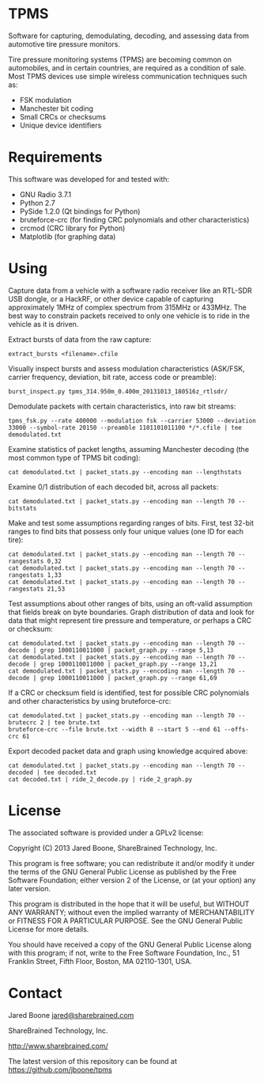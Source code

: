 TPMS
====

Software for capturing, demodulating, decoding, and assessing data from
automotive tire pressure monitors.

Tire pressure monitoring systems (TPMS) are becoming common on automobiles,
and in certain countries, are required as a condition of sale. Most TPMS
devices use simple wireless communication techniques such as:

* FSK modulation
* Manchester bit coding
* Small CRCs or checksums
* Unique device identifiers

Requirements
============

This software was developed for and tested with:

* GNU Radio 3.7.1
* Python 2.7
* PySide 1.2.0 (Qt bindings for Python)
* bruteforce-crc (for finding CRC polynomials and other characteristics)
* crcmod (CRC library for Python)
* Matplotlib (for graphing data)

Using
=====

Capture data from a vehicle with a software radio receiver like an RTL-SDR USB dongle, or a HackRF, or other device capable of capturing approximately 1MHz of complex spectrum from 315MHz or 433MHz. The best way to constrain packets received to only one vehicle is to ride in the vehicle as it is driven.

Extract bursts of data from the raw capture:

    extract_bursts <filename>.cfile

Visually inspect bursts and assess modulation characteristics (ASK/FSK, carrier frequency, deviation, bit rate, access code or preamble):

    burst_inspect.py tpms_314.950m_0.400m_20131013_180516z_rtlsdr/

Demodulate packets with certain characteristics, into raw bit streams:

    tpms_fsk.py --rate 400000 --modulation fsk --carrier 53000 --deviation 33000 --symbol-rate 20150 --preamble 1101101011100 */*.cfile | tee demodulated.txt

Examine statistics of packet lengths, assuming Manchester decoding (the most common type of TPMS bit coding):

    cat demodulated.txt | packet_stats.py --encoding man --lengthstats

Examine 0/1 distribution of each decoded bit, across all packets:

    cat demodulated.txt | packet_stats.py --encoding man --length 70 --bitstats

Make and test some assumptions regarding ranges of bits. First, test 32-bit ranges to find bits that possess only four unique values (one ID for each tire):

    cat demodulated.txt | packet_stats.py --encoding man --length 70 --rangestats 0,32
    cat demodulated.txt | packet_stats.py --encoding man --length 70 --rangestats 1,33
    cat demodulated.txt | packet_stats.py --encoding man --length 70 --rangestats 21,53

Test assumptions about other ranges of bits, using an oft-valid assumption that fields break on byte boundaries. Graph distribution of data and look for data that might represent tire pressure and temperature, or perhaps a CRC or checksum:

    cat demodulated.txt | packet_stats.py --encoding man --length 70 --decode | grep 1000110011000 | packet_graph.py --range 5,13
    cat demodulated.txt | packet_stats.py --encoding man --length 70 --decode | grep 1000110011000 | packet_graph.py --range 13,21
    cat demodulated.txt | packet_stats.py --encoding man --length 70 --decode | grep 1000110011000 | packet_graph.py --range 61,69

If a CRC or checksum field is identified, test for possible CRC polynomials and other characteristics by using bruteforce-crc:

    cat demodulated.txt | packet_stats.py --encoding man --length 70 --brutecrc 2 | tee brute.txt
    bruteforce-crc --file brute.txt --width 8 --start 5 --end 61 --offs-crc 61

Export decoded packet data and graph using knowledge acquired above:

    cat demodulated.txt | packet_stats.py --encoding man --length 70 --decoded | tee decoded.txt
    cat decoded.txt | ride_2_decode.py | ride_2_graph.py

License
=======

The associated software is provided under a GPLv2 license:

Copyright (C) 2013 Jared Boone, ShareBrained Technology, Inc.

This program is free software; you can redistribute it and/or
modify it under the terms of the GNU General Public License
as published by the Free Software Foundation; either version 2
of the License, or (at your option) any later version.

This program is distributed in the hope that it will be useful,
but WITHOUT ANY WARRANTY; without even the implied warranty of
MERCHANTABILITY or FITNESS FOR A PARTICULAR PURPOSE.  See the
GNU General Public License for more details.

You should have received a copy of the GNU General Public License
along with this program; if not, write to the Free Software
Foundation, Inc., 51 Franklin Street, Fifth Floor, Boston, MA
02110-1301, USA.

Contact
=======

Jared Boone <jared@sharebrained.com>

ShareBrained Technology, Inc.

<http://www.sharebrained.com/>


The latest version of this repository can be found at
https://github.com/jboone/tpms
